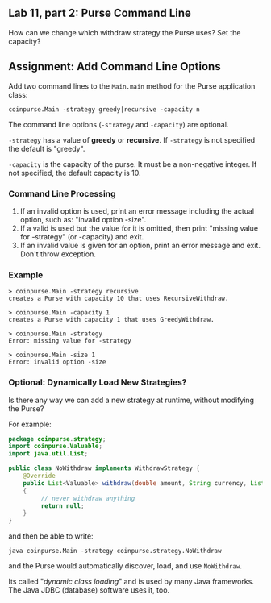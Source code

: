 ## Lab 11, part 2: Purse Command Line

How can we change which withdraw strategy the Purse uses? Set the capacity?

## Assignment: Add Command Line Options

Add two command lines to the `Main.main` method for the Purse application class:

```
coinpurse.Main -strategy greedy|recursive -capacity n
```

The command line options (`-strategy` and `-capacity`) are optional.

`-strategy` has a value of **greedy** or **recursive**. If `-strategy` is not specified the default is "greedy".

`-capacity` is the capacity of the purse. It must be a non-negative integer. If not specified, the default capacity is 10.

### Command Line Processing

1. If an invalid option is used, print an error message including the actual option, such as: "invalid option -size".
2. If a valid is used but the value for it is omitted, then print "missing value for -strategy" (or -capacity) and exit.
3. If an invalid value is given for an option, print an error message and exit. Don't throw exception.

### Example

```
> coinpurse.Main -strategy recursive
creates a Purse with capacity 10 that uses RecursiveWithdraw.

> coinpurse.Main -capacity 1
creates a Purse with capacity 1 that uses GreedyWithdraw.

> coinpurse.Main -strategy
Error: missing value for -strategy

> coinpurse.Main -size 1
Error: invalid option -size
```

### Optional:  Dynamically Load New Strategies?

Is there any way we can add a new strategy at runtime, without modifying the Purse?

For example:
```java
package coinpurse.strategy;
import coinpurse.Valuable;
import java.util.List;

public class NoWithdraw implements WithdrawStrategy {
    @Override
    public List<Valuable> withdraw(double amount, String currency, List<Valuable> list)
    {
         // never withdraw anything
         return null;
    }
}
```

and then be able to write:
```
java coinpurse.Main -strategy coinpurse.strategy.NoWithdraw
```

and the Purse would automatically discover, load, and use `NoWithdraw`.

Its called "*dynamic class loading*" and is used by many Java frameworks.  The Java JDBC (database) software uses it, too.
